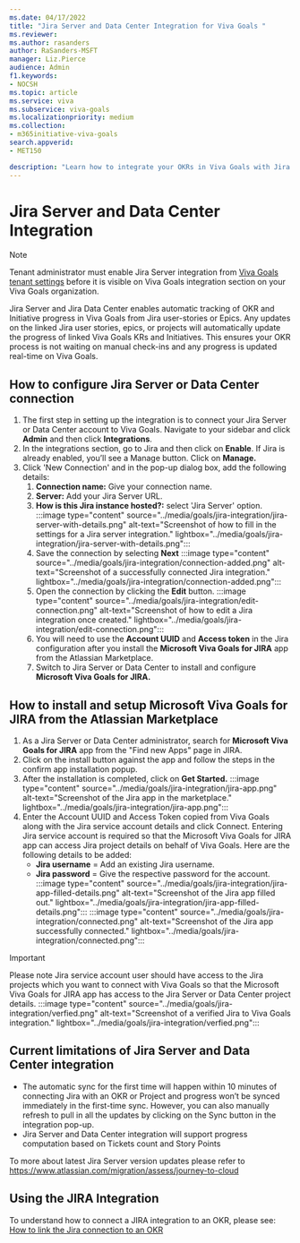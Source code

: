 ```yaml
---
ms.date: 04/17/2022
title: "Jira Server and Data Center Integration for Viva Goals "
ms.reviewer: 
ms.author: rasanders
author: RaSanders-MSFT
manager: Liz.Pierce
audience: Admin
f1.keywords:
- NOCSH
ms.topic: article
ms.service: viva
ms.subservice: viva-goals
ms.localizationpriority: medium
ms.collection:  
- m365initiative-viva-goals
search.appverid:
- MET150

description: "Learn how to integrate your OKRs in Viva Goals with Jira servers and data centers."
---
```


# Jira Server and Data Center Integration

> [!NOTE]
> Tenant administrator must enable Jira Server integration from [Viva Goals tenant settings](vg-integrations-administration-overview.md) before it is visible on Viva Goals integration section on your Viva Goals organization.

Jira Server and Jira Data Center enables automatic tracking of OKR and Initiative progress in Viva Goals from Jira user-stories or Epics. Any updates on the linked Jira user stories, epics, or projects will automatically update the progress of linked Viva Goals KRs and Initiatives. This ensures your OKR process is not waiting on manual check-ins and any progress is updated real-time on Viva Goals.

## How to configure Jira Server or Data Center connection 

1. The first step in setting up the integration is to connect your Jira Server or Data Center account to Viva Goals. Navigate to your sidebar and click **Admin** and then click **Integrations**.
1. In the integrations section, go to Jira and then click on **Enable**. If Jira is already enabled, you’ll see a Manage button. Click on **Manage.** 
1. Click 'New Connection' and in the pop-up dialog box, add the following details:
    1. **Connection name:** Give your connection name.  
    1. **Server:** Add your Jira Server URL.  
    1. **How is this Jira instance hosted?:** select 'Jira Server' option.
    :::image type="content" source="../media/goals/jira-integration/jira-server-with-details.png" alt-text="Screenshot of how to fill in the settings for a Jira server integration." lightbox="../media/goals/jira-integration/jira-server-with-details.png":::
    1. Save the connection by selecting **Next**
    :::image type="content" source="../media/goals/jira-integration/connection-added.png" alt-text="Screenshot of a successfully connected Jira integration." lightbox="../media/goals/jira-integration/connection-added.png":::
    1. Open the connection by clicking the **Edit** button.
    :::image type="content" source="../media/goals/jira-integration/edit-connection.png" alt-text="Screenshot of how to edit a Jira integration once created." lightbox="../media/goals/jira-integration/edit-connection.png":::
    1. You will need to use the **Account UUID** and **Access token** in the Jira configuration after you install the **Microsoft Viva Goals for JIRA** app from the Atlassian Marketplace. 
    1. Switch to Jira Server or Data Center to install and configure **Microsoft Viva Goals for JIRA.**

## How to install and setup Microsoft Viva Goals for JIRA from the Atlassian Marketplace

1. As a Jira Server or Data Center administrator, search for **Microsoft Viva Goals for JIRA** app from the "Find new Apps" page in JIRA.
1. Click on the install button against the app and follow the steps in the confirm app installation popup. 
1. After the installation is completed, click on **Get Started.**
    :::image type="content" source="../media/goals/jira-integration/jira-app.png" alt-text="Screenshot of the Jira app in the marketplace." lightbox="../media/goals/jira-integration/jira-app.png":::
1. Enter the Account UUID and Access Token copied from Viva Goals along with the Jira service account details and click Connect. Entering Jira service account is required so that the Microsoft Viva Goals for JIRA app can access Jira project details on behalf of Viva Goals. Here are the following details to be added: 
    - **Jira username** = Add an existing Jira username.  
    - **Jira password** = Give the respective password for the account.
    :::image type="content" source="../media/goals/jira-integration/jira-app-filled-details.png" alt-text="Screenshot of the Jira app filled out." lightbox="../media/goals/jira-integration/jira-app-filled-details.png"::: :::image type="content" source="../media/goals/jira-integration/connected.png" alt-text="Screenshot of the Jira app successfully connected." lightbox="../media/goals/jira-integration/connected.png":::

> [!IMPORTANT]
> Please note Jira service account user should have access to the Jira projects which you want to connect with Viva Goals so that the Microsoft Viva Goals for JIRA app has access to the Jira Server or Data Center project details.
>:::image type="content" source="../media/goals/jira-integration/verfied.png" alt-text="Screenshot of a verified Jira to Viva Goals integration." lightbox="../media/goals/jira-integration/verfied.png"::: 

## Current limitations of Jira Server and Data Center integration

- The automatic sync for the first time will happen within 10 minutes of connecting Jira with an OKR or Project and progress won’t be synced immediately in the first-time sync. However, you can also manually refresh to pull in all the updates by clicking on the Sync button in the integration pop-up.  
- Jira Server and Data Center integration will support progress computation based on Tickets count and Story Points 

To more about latest Jira Server version updates please refer to https://www.atlassian.com/migration/assess/journey-to-cloud

## Using the JIRA Integration 

To understand how to connect a JIRA integration to an OKR, please see: [How to link the Jira connection to an OKR](jira-integration.md)